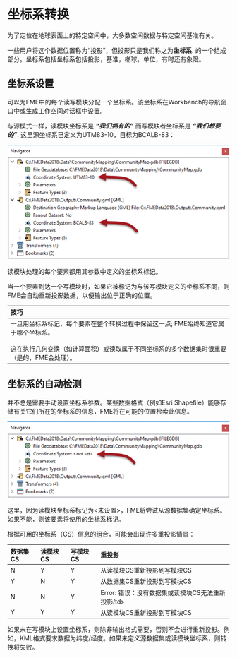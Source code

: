 # 坐标系转换

为了定位在地球表面上的特定空间中，大多数空间数据与特定空间基准有关。

一些用户将这个数据位置称为“投影”，但投影只是我们称之为**坐标系**. 的一个组成部分。坐标系包括坐标系包括投影，基准，椭球，单位，有时还有象限。

## 坐标系设置

可以为FME中的每个读写模块分配一个坐标系。该坐标系在Workbench的导航窗口中或生成工作空间对话框中设置。

与源模式一样，读模块坐标系是 _**“我们拥有的”**_ 而写模块者坐标系是 _**“我们想要的”**_. 这里源坐标系已定义为UTM83-10，目标为BCALB-83：

![](../.gitbook/assets/img2.038.coordinatesystemparameters.png)

读模块处理的每个要素都用其参数中定义的坐标系标记。

当一个要素到达一个写模块时，如果它被标记为与该写模块定义的坐标系不同，则FME会自动重新投影数据，以便输出位于正确的位置。

|  技巧 |
| :--- |
|  一旦用坐标系标记，每个要素在整个转换过程中保留这一点; FME始终知道它属于哪个坐标系。  <br><br>这在执行几何变换（如计算面积）或读取属于不同坐标系的多个数据集时很重要（是的，FME会处理）。 |

## 坐标系的自动检测

并不总是需要手动设置坐标系参数。某些数据格式（例如Esri Shapefile）能够存储有关它们所在的坐标系的信息，FME将在可能的位置检索此信息。

![](../.gitbook/assets/img2.039.coordinatesystemparametersunset.png)

这里，因为读模块坐标系标记为&lt;未设置&gt;，FME将尝试从源数据集确定坐标系。如果不能，则该要素将使用的坐标系标记。

根据可用的坐标系（CS）信息的组合，可能会出现许多重投影情景：

| 数据集CS | 读模块CS | 写模块CS | 重投影 |
| :--- | :--- | :--- | :--- |
| N | Y | Y | 从读模块CS重新投影到写模块CS |
| Y | N | Y | 从数据集CS重新投影到写模块CS |
| N | N | Y | Error: 错误：没有数据集或读模块CS无法重新投影/td&gt; |
| Y | Y | Y | 从读模块CS重新投影到写模块CS |

如果未在写模块上设置坐标系，则除非输出格式需要，否则不会进行重新投影。例如，KML格式要求数据为纬度/经度。如果未定义源数据集或读模块坐标系，则转换将失败。

